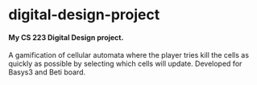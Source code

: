 # digital-design-project
#### My CS 223 Digital Design project. 
 
 A gamification of cellular automata where the player tries kill the cells as quickly as possible by selecting which cells will update. Developed for Basys3 and Beti board.
